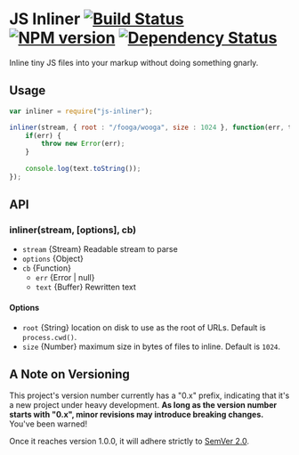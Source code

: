 JS Inliner [![Build Status](https://travis-ci.org/tivac/node-js-inliner.png?branch=master)](https://travis-ci.org/tivac/node-js-inliner) [![NPM version](https://badge.fury.io/js/js-inliner.png)](http://badge.fury.io/js/js-inliner) [![Dependency Status](https://gemnasium.com/tivac/node-js-inliner.png)](https://gemnasium.com/tivac/node-js-inliner)
==========

Inline tiny JS files into your markup without doing something gnarly.

## Usage ##

```javascript
var inliner = require("js-inliner");

inliner(stream, { root : "/fooga/wooga", size : 1024 }, function(err, text) {
    if(err) {
        throw new Error(err);
    }
    
    console.log(text.toString());
});
```

## API ##

### inliner(stream, [options], cb)

* `stream` {Stream} Readable stream to parse
* `options` {Object}
* `cb` {Function}
  * `err` {Error | null}
  * `text` {Buffer} Rewritten text

#### Options

* `root` {String} location on disk to use as the root of URLs. Default is `process.cwd()`.
* `size` {Number} maximum size in bytes of files to inline. Default is `1024`.


## A Note on Versioning ##

This project's version number currently has a "0.x" prefix, indicating that it's a new
project under heavy development. **As long as the version number starts with
"0.x", minor revisions may introduce breaking changes.** You've been warned!

Once it reaches version 1.0.0, it will adhere strictly to
[SemVer 2.0](http://semver.org/spec/v2.0.0.html).

